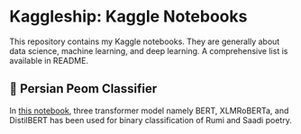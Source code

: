 # Kaggleship: Kaggle Notebooks
This repository contains my Kaggle notebooks. They are generally about data science, machine learning, and deep learning. A comprehensive list is available in README.

## 🦋 Persian Peom Classifier
In [this notebook](https://www.kaggle.com/erfansobhaei/persianpoemclassifier?scriptVersionId=86069627), three transformer model namely BERT, XLMRoBERTa, and DistilBERT has been used for binary classification of Rumi and Saadi poetry.

